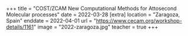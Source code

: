 +++
title = "COST/ZCAM New Computational Methods for Attosecond Molecular processes"
date = 2022-03-28
[extra]
location = "Zaragoza, Spain"
enddate = 2022-04-01
url = "https://www.cecam.org/workshop-details/1161"
image = "2022-zaragoza.jpg"
teacher = true
+++
